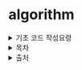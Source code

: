 # algorithm

<details>
<summary> 기초 코드 작성요령 </summary>

* O(1) < O(logN) < O(N) < O(NlogN) < O(N^2) < O(2^n) < O(N!)

* 항상 타입 범위에 맞게 사용 (Integer Overflow)

* 실수는 저장/연산 과정에서 반드시 오차가 발생

* 실수를 비교할 때는 등호를 사용하면 안됨

* 배열은 주소값을 넘겨 원본에 영향을 줄 수 있지만 , 구조체와 STL(vector 등) 또한 함수 인자로 사용 시 값 복사가 일어나 원본에 영향 없음

* 공백이 포함된 문자열을 받으려면 scanf, cin을 사용하지 말 것. 아래 구문 사용
```bash
string s;
getline(cin, s);
cout << s;
```

* cout/cin 사용 시 아래 세 줄 작성할 것
```bash
ios::sync_with_stdio(false);
cin.tie(NULL);
cout.tie(NULL);
```

* 줄 바꿈 시 endl 사용하지 말 것. 차라리 개행 문자를 사용

* 출력 맨 마지막에 공백 혹은 줄바꿈이 추가로 있어도 정답 처리
  
</details>

<details>
<summary> 목차 </summary>

``` bash
0x00강 - 오리엔테이션
0x01강 - 기초 코드 작성 요령 I
0x02강 - 기초 코드 작성 요령 II
0x03강 - 배열
0x04강 - 연결 리스트
0x05강 - 스택
0x06강 - 큐
0x07강 - 덱
0x08강 - 스택의 활용(수식의 괄호 쌍)
0x09강 - BFS
0x0A강 - DFS
0x0B강 - 재귀
0x0C강 - 백트래킹
0x0D강 - 시뮬레이션
0x0E강 - 정렬 I
0x0F강 - 정렬 II
0x10강 - 다이나믹 프로그래밍
0x11강 - 그리디
0x12강 - 수학
0x13강 - 이분탐색
0x14강 - 투 포인터
0x15강 - 해시
0x16강 - 이진 검색 트리
0x17강 - 우선순위 큐
0x18강 - 그래프
0x19강 - 트리
0x1A강 - 위상정렬
0x1B강 - 최소 신장 트리
0x1C강 - 플로이드 알고리즘
0x1D강 - 다익스트라 알고리즘
0x1E강 - KMP 알고리즘 
0x1F강 - 트라이
부록 A - 문자열 기초
부록 B - 동적 배열
부록 C - 비트마스킹
부록 D - Union Find
부록 E - 다이나믹 프로그래밍 심화
```

</details>

</details>

<details>
<summary> 출처 </summary>

blog: https://blog.encrypted.gg/

github: https://github.com/encrypted-def

youtube: https://www.youtube.com/@BaaaaaaaaaaaaaaaaaaaaarkingDog

</details>



